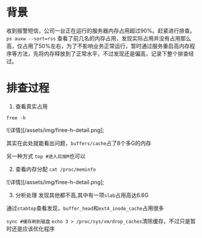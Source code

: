 # 背景
收到报警短信，公司一台正在运行的服务器内存占用超过90%。赶紧进行排查。 
`ps auxw --sort=rss` 查看了前几名的内存占用，发现实际占用并没有占用那么高，仅占用了50%左右，为了不影响业务正常运行，暂时通过服务重启高内存程序等方法，先将内存释放到了正常水平，不过发现还是偏高，记录下整个排查经过。

# 排查过程
1. 查看真实占用

`free -h`

![详情][/assets/img/firee-h-detail.png];

其实在此处就能看出问题，`buffers/cache`占了8个多G的内存

另一种方式
`top #进入后按M`也可以

2. 查看内存分配
`cat /proc/meminfo`

![详情][/assets/img/firee-h-detail.png];

3. 分析处理
发现其他都不高,其中有一项`slab`占用高达6.6G

通过`stabtop`查看发现，`buffer_head`和`ext4_inode_cache`占用很多

`sync #缓存刷到磁盘`
`echo 3 > /proc/sys/vm/drop_caches`清除缓存，不过只是暂时还是应该优化程序
